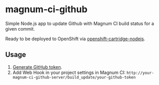 # magnum-ci-github
Simple Node.js app to update Github with Magnum CI build status for a given commit.

Ready to be deployed to OpenShift via [openshift-cartridge-nodejs](https://github.com/icflorescu/openshift-cartridge-nodejs).

## Usage
1. [Generate GitHub token](https://help.github.com/articles/creating-an-access-token-for-command-line-use/).
2. Add Web Hook in your project settings in Magnum CI: `http://your-magnum-ci-github-server/build_update/your-github-token`
